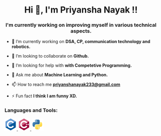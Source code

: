 <h1 align="center">Hi 👋, I'm Priyansha Nayak !!</h1>
<h3 align="center">I'm currently working on improving myself in various technical aspects.</h3>

- 🔭 I’m currently working on **DSA, CP, communication technology and robotics.**

- 👯 I’m looking to collaborate on **Github.**

- 🤝 I’m looking for help with **with Competetive Programming.**

- 💬 Ask me about **Machine Learning and Python.**

- 📫 How to reach me **priyanshanayak233@gmail.com**

- ⚡ Fun fact **I think I am funny XD.**


<h3 align="left">Languages and Tools:</h3>
<p align="left"> <a href="https://www.cprogramming.com/" target="_blank"> <img src="https://raw.githubusercontent.com/devicons/devicon/master/icons/c/c-original.svg" alt="c" width="40" height="40"/> </a> <a href="https://www.w3schools.com/cpp/" target="_blank"> <img src="https://raw.githubusercontent.com/devicons/devicon/master/icons/cplusplus/cplusplus-original.svg" alt="cplusplus" width="40" height="40"/> </a> <a href="https://www.python.org" target="_blank"> <img src="https://raw.githubusercontent.com/devicons/devicon/master/icons/python/python-original.svg" alt="python" width="40" height="40"/> </a> </p>
